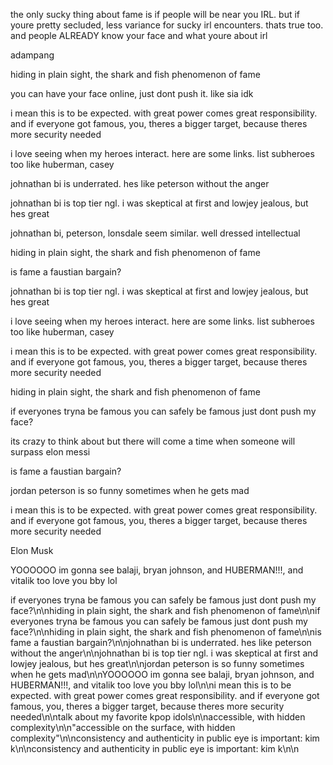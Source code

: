 the only sucky thing about fame is if people will be near you IRL. but if youre pretty secluded, less variance for sucky irl encounters. thats true too. and people ALREADY know your face and what youre about irl

adampang

hiding in plain sight, the shark and fish phenomenon of fame

you can have your face online, just dont push it. like sia idk

i mean this is to be expected. with great power comes great responsibility. and if everyone got famous, you, theres a bigger target, because theres more security needed

i love seeing when my heroes interact. here are some links. list subheroes too like huberman, casey

johnathan bi is underrated. hes like peterson without the anger

johnathan bi is top tier ngl. i was skeptical at first and lowjey jealous, but hes great

johnathan bi, peterson, lonsdale seem similar. well dressed intellectual

hiding in plain sight, the shark and fish phenomenon of fame

is fame a faustian bargain?

johnathan bi is top tier ngl. i was skeptical at first and lowjey jealous, but hes great

i love seeing when my heroes interact. here are some links. list subheroes too like huberman, casey

i mean this is to be expected. with great power comes great responsibility. and if everyone got famous, you, theres a bigger target, because theres more security needed

hiding in plain sight, the shark and fish phenomenon of fame

if everyones tryna be famous you can safely be famous just dont push my face?

its crazy to think about but there will come a time when someone will surpass elon messi

is fame a faustian bargain?

jordan peterson is so funny sometimes when he gets mad

i mean this is to be expected. with great power comes great responsibility. and if everyone got famous, you, theres a bigger target, because theres more security needed

Elon Musk


YOOOOOO im gonna see balaji, bryan johnson, and HUBERMAN!!!, and vitalik too love you bby lol

if everyones tryna be famous you can safely be famous just dont push my face?\n\nhiding in plain sight, the shark and fish phenomenon of fame\n\nif everyones tryna be famous you can safely be famous just dont push my face?\n\nhiding in plain sight, the shark and fish phenomenon of fame\n\nis fame a faustian bargain?\n\njohnathan bi is underrated. hes like peterson without the anger\n\njohnathan bi is top tier ngl. i was skeptical at first and lowjey jealous, but hes great\n\njordan peterson is so funny sometimes when he gets mad\n\nYOOOOOO im gonna see balaji, bryan johnson, and HUBERMAN!!!, and vitalik too love you bby lol\n\ni mean this is to be expected. with great power comes great responsibility. and if everyone got famous, you, theres a bigger target, because theres more security needed\n\ntalk about my favorite kpop idols\n\naccessible, with hidden complexity\n\n"accessible on the surface, with hidden complexity"\n\nconsistency and authenticity in public eye is important: kim k\n\nconsistency and authenticity in public eye is important: kim k\n\n